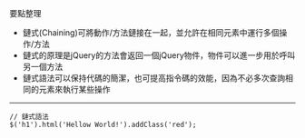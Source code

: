 要點整理
- 鏈式(Chaining)可將動作/方法鏈接在一起，並允許在相同元素中運行多個操作/方法
- 鏈式的原理是jQuery的方法會返回一個jQuery物件，物件可以進一步用於呼叫另一個方法
- 鏈式語法可以保持代碼的簡潔，也可提高指令碼的效能，因為不必多次查詢相同的元素來執行某些操作

---

```
// 鏈式語法
$('h1').html('Hellow World!').addClass('red');
```